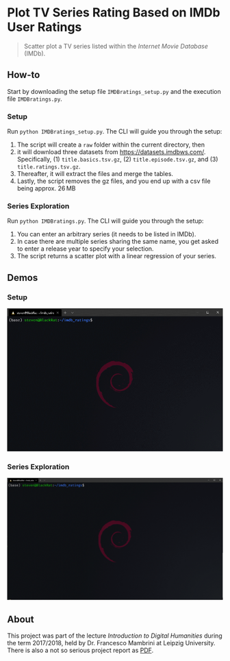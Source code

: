 # Plot TV Series Rating Based on IMDb User Ratings

> Scatter plot a TV series listed within the *Internet Movie Database* (IMDb).

## How-to

Start by downloading the setup file `IMDBratings_setup.py` and the execution file `IMDBratings.py`. 

### Setup

Run `python IMDBratings_setup.py`. The CLI will guide you through the setup:
1. The script will create a `raw` folder within the current directory, then
2. it will download three datasets from https://datasets.imdbws.com/. Specifically, (1) `title.basics.tsv.gz`, (2) `title.episode.tsv.gz`, and (3) `title.ratings.tsv.gz`.
3. Thereafter, it will extract the files and merge the tables.
4. Lastly, the script removes the gz files, and you end up with a csv file being approx. 26 MB


### Series Exploration
Run `python IMDBratings.py`. The CLI will guide you through the setup:
1. You can enter an arbitrary series (it needs to be listed in IMDb).
2. In case there are multiple series sharing the same name, you get asked to enter a release year to specify your selection.
3. The script returns a scatter plot with a linear regression of your series.


## Demos

### Setup
![test](util/imdb-series-ratings-setup.gif)

### Series Exploration
![test](util/imdb-series-ratings.gif)




## About

This project was part of the lecture *Introduction to Digital Humanities* during the term 2017/2018, held by Dr. Francesco Mambrini at Leipzig University. There is also a not so serious project report as [PDF](util/It's-in-the-Slope-Linear-Regression-of-IMDb-Series.pdf).

